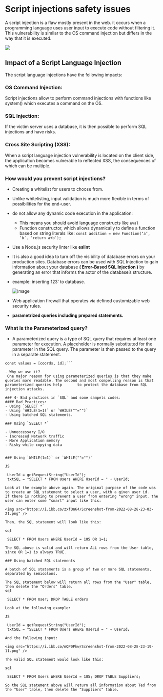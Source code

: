 # Script injections safety issues

A script injection is a flaw mostly present in the web. it occurs when a programming language uses user input to execute code without filtering it. This vulnerability is similar to the OS command injection but differs in the way that it is executed.

<img src="https://www.cloudprotector.com/wp-content/uploads/2021/10/diagram-of-a-command-injection-1024x413.png"/>

## Impact of a Script Language Injection

The script language injections have the following impacts:
 
### OS Command Injection:

Script injections allow to perform command injections with functions like system() which executes a command on the OS. 

### SQL Injection:

If the victim server uses a database, it is then possible to perform SQL injections and have risks.
 
### Cross Site Scripting (XSS):

When a script language injection vulnerability is located on the client side, the application becomes vulnerable to reflected XSS, the consequences of which can be multiple. 


### How would you prevent script injections?
- Creating a whitelist for users to choose from.
- Unlike whitelisting, input validation is much more flexible in terms of possibilities for the end-user.
- do not allow any dynamic code execution in the application:
  - This means you should avoid language constructs like `eval `
  - Function constructor, which allows dynamically to define a function based on string literals like:
    `const addition = new Function(‘a’, ‘b’, ‘return a+b’);`
-  Use a Node.js security linter like **eslint**
- It is also a good idea to turn off the visibility of database errors on your production sites. Database errors can be used with SQL Injection to gain information about your database **( Error-Based SQL Injection )** by generating an error that informs the actor of the database’s structure.
- example: inserting 123'  to database.

  ![image](https://user-images.githubusercontent.com/87938745/187073984-b154eb9c-36ea-4f31-8cdb-7f15deccfa19.png)
- Web application firewall that operates via defined customizable web security rules.
-  **parametrized queries including prepared statements.**

### What is the Parameterized query?
  - A parameterized query is a type of SQL query that requires at least one parameter for execution. A placeholder is normally substituted for the parameter in the SQL     query. The parameter is then passed to the query in a separate statement.

   ```const text = "UPDATE users SET info = jsonb_set(info, '{geometry,coordinates}', $1) WHERE id = $2 RETURNING *";
const values = [coords, id];```

  - Why we use it?
    One major reason for using parameterized queries is that they make queries more readable. The second and most compelling reason is that parameterized queries help       to protect the database from SQL injection attacks.
    
### 4- Bad practices in `SQL` and some sampels codes:
#### Bad Practices:
- Using `SELECT *`
- Using `WHILE(1=1)` or `WHILE(""="")`
- Using batched SQL statements.

### Using `SELECT *`

- Unneccessary I/O
- Increased Network traffic
- More Application memory
- Risky while copying data


### Using `WHILE(1=1)` or `WHILE(""="")`

JS

    UserId = getRequestString("UserId");
    txtSQL = "SELECT * FROM Users WHERE UserId = " + UserId;

Look at the example above again. The original purpose of the code was to create an SQL statement to select a user, with a given user id.
If there is nothing to prevent a user from entering "wrong" input, the user can enter some "smart" input like this:

<img src="https://i.ibb.co/zxfQn64/Screenshot-from-2022-08-28-23-03-21.png" />

Then, the SQL statement will look like this:

sql

    SELECT * FROM Users WHERE UserId = 105 OR 1=1;

The SQL above is valid and will return ALL rows from the User table, since OR 1=1 is always TRUE.

### Using batched SQL statements

A batch of SQL statements is a group of two or more SQL statements, separated by semicolons.

The SQL statement below will return all rows from the "User" table, then delete the "Orders" table.
sql

    SELECT * FROM User; DROP TABLE orders 
 
Look at the following example: 

JS

    UserId = getRequestString("UserId");
    txtSQL = "SELECT * FROM Users WHERE UserId = " + UserId;

And the following input:

<img src="https://i.ibb.co/nQP0Pkw/Screenshot-from-2022-08-28-23-19-11.png" />

The valid SQL statement would look like this:

sql

    SELECT * FROM Users WHERE UserId = 105; DROP TABLE Suppliers;

So the SQL statement above will return all information about Ted from the "User" table, then delete the "Suppliers" table.
